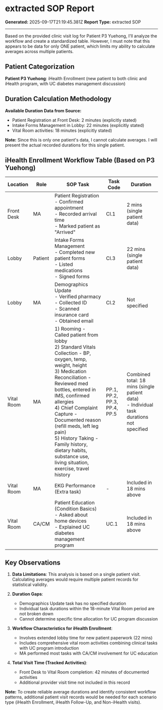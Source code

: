 # extracted SOP Report

**Generated:** 2025-09-17T21:19:45.381Z
**Report Type:** extracted SOP

---

Based on the provided clinic visit log for Patient P3 Yuehong, I'll analyze the workflow and create a standardized table. However, I must note that this appears to be data for only ONE patient, which limits my ability to calculate averages across multiple patients.

## Patient Categorization

**Patient P3 Yuehong**: iHealth Enrollment (new patient to both clinic and iHealth program, with UC diabetes management discussion)

## Duration Calculation Methodology

**Available Duration Data from Source:**
- Patient Registration at Front Desk: 2 minutes (explicitly stated)
- Intake Forms Management in Lobby: 22 minutes (explicitly stated)
- Vital Room activities: 18 minutes (explicitly stated)

**Note:** Since this is only one patient's data, I cannot calculate averages. I will present the actual recorded durations for this single patient.

## iHealth Enrollment Workflow Table (Based on P3 Yuehong)

| Location | Role | SOP Task | Task Code | Duration |
|----------|------|----------|-----------|----------|
| Front Desk | MA | Patient Registration<br>- Confirmed appointment<br>- Recorded arrival time<br>- Marked patient as "Arrived" | CI.1 | 2 mins (single patient data) |
| Lobby | Patient | Intake Forms Management<br>- Completed new patient forms<br>- Listed medications<br>- Signed forms | CI.3 | 22 mins (single patient data) |
| Lobby | MA | Demographics Update<br>- Verified pharmacy<br>- Collected ID<br>- Scanned insurance card<br>- Obtained email | CI.2 | Not specified |
| Vital Room | MA | 1) Rooming - Called patient from lobby<br>2) Standard Vitals Collection - BP, oxygen, temp, weight, height<br>3) Medication Reconciliation - Reviewed med bottles, entered in IMS, confirmed allergies<br>4) Chief Complaint Capture - Documented reason (refill meds, left leg pain)<br>5) History Taking - Family history, dietary habits, substance use, living situation, exercise, travel history | PP.1, PP.2, PP.3, PP.4, PP.5 | Combined total: 18 mins (single patient data)<br>- Individual task durations not specified |
| Vital Room | MA | EKG Performance (Extra task) | - | Included in 18 mins above |
| Vital Room | CA/CM | Patient Education (Condition Basics)<br>- Asked about home devices<br>- Explained UC diabetes management program | UC.1 | Included in 18 mins above |

## Key Observations

1. **Data Limitations**: This analysis is based on a single patient visit. Calculating averages would require multiple patient records for statistical validity.

2. **Duration Gaps**: 
   - Demographics Update task has no specified duration
   - Individual task durations within the 18-minute Vital Room period are not broken down
   - Cannot determine specific time allocation for UC program discussion

3. **Workflow Characteristics for iHealth Enrollment**:
   - Involves extended lobby time for new patient paperwork (22 mins)
   - Includes comprehensive vital room activities combining clinical tasks with UC program introduction
   - MA performed most tasks with CA/CM involvement for UC education

4. **Total Visit Time (Tracked Activities)**:
   - Front Desk to Vital Room completion: 42 minutes of documented activities
   - Additional provider visit time not included in this record

**Note:** To create reliable average durations and identify consistent workflow patterns, additional patient visit records would be needed for each scenario type (iHealth Enrollment, iHealth Follow-Up, and Non-iHealth visits).
